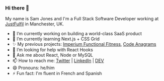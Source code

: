 ### Hi there 👋

My name is Sam Jones and I'm a Full Stack Software Developer working at [JustFulfil](https://github.com/justfulfil) in Manchester, UK. 

- 🔭 I’m currently working on building a world-class SaaS product
- 🌱 I’m currently learning Next.js + CSS Grid
- ✨ My previous projects: [Imperium Functional Fitness](https://www.imperiumfunctionalfitness.co.uk), [Code Anagrams](https://code-anagrams.netlify.app)
- 🤔 I’m looking for help with React Hooks
- 💬 Ask me about React, Node or MySQL
- 📫 How to reach me: [Twitter](https://www.twitter.com/samueldjones) | [LinkedIn](https://www.linkedin.com/in/samuel-jones-48513525/) | [DEV](https://dev.to/samueldjones)
- 😄 Pronouns: he/him
- ⚡ Fun fact: I'm fluent in French and Spanish
